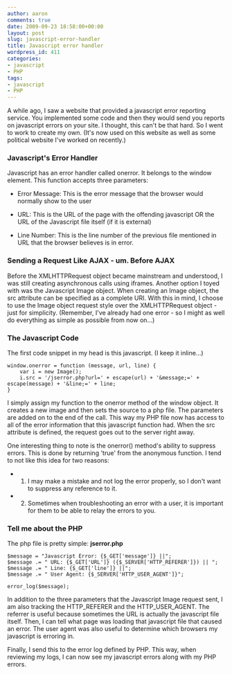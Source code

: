 ```yaml
---
author: aaron
comments: true
date: 2009-09-23 18:58:00+00:00
layout: post
slug: javascript-error-handler
title: Javascript error handler
wordpress_id: 411
categories:
- javascript
- PHP
tags:
- javascript
- PHP
---
```


A while ago, I saw a website that provided a javascript error reporting service.  You implemented some code and then they would send you reports on javascript errors on your site.  I thought, this can't be that hard.  So I went to work to create my own.  (It's now used on this website as well as some political website I've worked on recently.)

<!-- more -->



### Javascript's Error Handler


Javascript has an error handler called onerror.  It belongs to the window element.  This function accepts three parameters:




  * Error Message: This is the error message that the browser would normally show to the user


  * URL: This is the URL of the page with the offending javascript OR the URL of the Javascript file itself (if it is external)


  * Line Number: This is the line number of the previous file mentioned in URL that the browser believes is in error.





### Sending a Request Like AJAX - um. Before AJAX


Before the XMLHTTPRequest object became mainstream and understood, I was still creating asynchronous calls using iframes.  Another option I toyed with was the Javascript Image object.  When creating an Image object, the src attribute can be specified as a complete URI.  With this in mind, I choose to use the Image object request style over the XMLHTTPRequest object - just for simplicity. (Remember, I've already had one error - so I might as well do everything as simple as possible from now on...)



### The Javascript Code


The first code snippet in my head is this javascript.  (I keep it inline...)

    
    
    window.onerror = function (message, url, line) {
        var i = new Image();
        i.src = '/jserror.php?url=' + escape(url) + '&message;=' + escape(message) + '&line;=' + line;
    }
    



I simply assign my function to the onerror method of the window object.  It creates a new image and then sets the source to a php file.  The parameters are added on to the end of the call.  This way my PHP file now has access to all of the error information that this javascript function had.  When the src attribute is defined, the request goes out to the server right away.

One interesting thing to note is the onerror() method's ability to suppress errors.  This is done by returning 'true' from the anonymous function.  I tend to not like this idea for two reasons:





  * 1) I may make a mistake and not log the error properly, so I don't want to suppress any reference to it.


  * 2) Sometimes when troubleshooting an error with a user, it is important for them to be able to relay the errors to you.





### Tell me about the PHP


The php file is pretty simple:
**jserror.php**

    
    
    $message = "Javascript Error: {$_GET['message']} ||";
    $message .= " URL: {$_GET['URL']} ({$_SERVER['HTTP_REFERER']}) || ";
    $message .= " Line: {$_GET['line']} ||";
    $message .= " User Agent: {$_SERVER['HTTP_USER_AGENT']}";
    
    error_log($message);
    



In addition to the three parameters that the Javascript Image request sent, I am also tracking the HTTP_REFERER and the HTTP_USER_AGENT.  The referrer is useful because sometimes the URL is actually the javascript file itself.  Then, I can tell what page was loading that javascript file that caused an error.  The user agent was also useful to determine which browsers my javascript is erroring in.

Finally, I send this to the error log defined by PHP.  This way, when reviewing my logs, I can now see my javascript errors along with my PHP errors.
